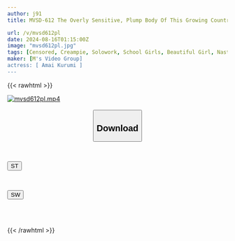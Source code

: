 ```yaml
---
author: j91
title: MVSD-612 The Overly Sensitive, Plump Body Of This Growing Country Girl Writhes In Agony As She Receives A Portico Massage And Blossoms. Her Mother's Lover (the Masseuse) Gives Her Pleasurable Treatments Every Day, And She Has Been Developed Into A Woman Who Is Even More Horny Than Her Mother. Kurumi Amai

url: /v/mvsd612pl
date: 2024-08-16T01:15:00Z
image: "mvsd612pl.jpg"
tags: [Censored, Creampie, Solowork, School Girls, Beautiful Girl, Nasty, Hardcore, Squirting	]
maker: [M's Video Group]
actress: [ Amai Kurumi ]
---
```



{{< rawhtml >}}

<div class="video" data-videoid="dVx3aoeXd6Ik4M4">
    <a href="javascript:;">
        <img src="/v/mvsd612pl/mvsd612pl.jpg" width="WIDTH" height="HEIGHT" alt="mvsd612pl.mp4" loading="lazy">
    </a>
</div>

<script type="text/javascript" src="https://j91.asia/asset/on-demand-st.js"></script>

<br>
  <link rel="stylesheet" href="https://j91.asia/asset/bs5.css">
  
  <center>
  <button class="btn btn-primary" type="button" data-bs-toggle="collapse" data-bs-target=".multi-collapse" aria-expanded="false" aria-controls="multiCollapseExample1 multiCollapseExample2"><h2>Download</h2></button></center>
</p>
<div class="row">
  <div class="col">
    <div class="collapse multi-collapse" id="multiCollapseExample1">
      <div class="card card-body">
	      	      <br>
<div class="buttons">  
<p><a href="/v/mvsd612pl/st.html" target="_blank"><button class="btn-hover color-3"><i class="fa fa-download"></i> ST</button></a></p></div>
    </div>
  </div>
</div>
  <div class="col">
    <div class="collapse multi-collapse" id="multiCollapseExample2">
      <div class="card card-body">
	      <br>
<div class="buttons">
<p><a href="/v/mvsd612pl/sw.html" target="_blank"><button class="btn-hover color-2"><i class="fa fa-download"></i> SW</button></a></p></div>
<br><br>
      </div>
    </div>
  </div>
</div>

{{< /rawhtml >}}